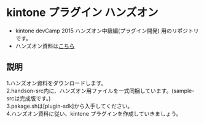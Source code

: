 kintone プラグイン ハンズオン
============================
+   kintone devCamp 2015 ハンズオン中級編(プラグイン開発) 用のリポジトリです。  
+   ハンズオン資料は[こちら](https://www.dropbox.com/s/k2dc11qh4ybuveu/plugin-handson-text2015.pptx?dl=1)

説明
------
 1.ハンズオン資料をダウンロードします。  
 2.handson-src内に、ハンズオン用ファイルを一式同梱しています。(sample-srcは完成版です。)  
 3.pakage.shは[plugin-sdk]から入手してください。  
 4.ハンズオン資料に従い、kintone プラグインを作成していきましょう。  
 
